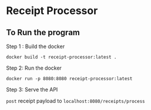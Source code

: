 # Receipt Processor

## To Run the program

Step 1 : Build the docker

``docker build -t receipt-processor:latest .``

Step 2: Run the docker

`docker run -p 8080:8080 receipt-processor:latest`

Step 3: Serve the API

`post` receipt payload to `localhost:8080/receipts/process`